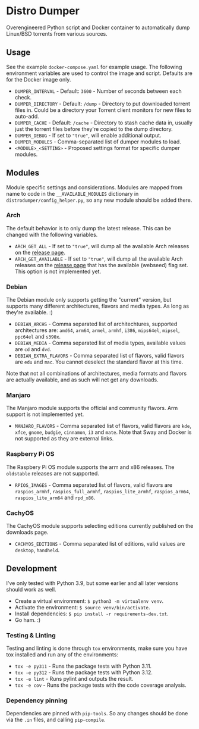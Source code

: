 # Distro Dumper

Overengineered Python script and Docker container to automatically dump Linux/BSD torrents from
various sources.


## Usage

See the example `docker-compose.yaml` for example usage. The following environment variables are
used to control the image and script. Defaults are for the Docker image only.

- `DUMPER_INTERVAL` - Default: `3600` - Number of seconds between each check.
- `DUMPER_DIRECTORY` - Default: `/dump` - Directory to put downloaded torrent files in. Could be a
  directory your Torrent client monitors for new files to auto-add.
- `DUMPER_CACHE` - Default: `/cache` - Directory to stash cache data in, usually just the torrent
  files before they're copied to the dump directory.
- `DUMPER_DEBUG` - If set to `"true"`, will enable additional output.
- `DUMPER_MODULES` - Comma-separated list of dumper modules to load.
- `<MODULE>_<SETTING>` - Proposed settings format for specific dumper modules.


## Modules

Module specific settings and considerations.
Modules are mapped from name to code in the `__AVAILABLE_MODULES` dictionary in
`distrodumper/config_helper.py`, so any new module should be added there.


### Arch

The default behavior is to only dump the latest release. This can be changed with the following
variables.

- `ARCH_GET_ALL` - If set to `"true"`, will dump all the available Arch releases on the
  [release page](https://archlinux.org/releng/releases/).
- `ARCH_GET_AVAILABLE` - If set to `"true"`, will dump all the available Arch releases on the
  [release page](https://archlinux.org/releng/releases/) that has the available (webseed) flag set.
  This option is not implemented yet.


### Debian

The Debian module only supports getting the "current" version, but supports many different
architectures, flavors and media types. As long as they're available. :)

- `DEBIAN_ARCHS` - Comma separated list of architechtures, supported architectures are:
  `amd64`, `arm64`, `armel`, `armhf`, `i386`, `mips64el`, `mipsel`, `ppc64el` and `s390x`.
- `DEBIAN_MEDIA` - Comma separated list of media types, available values are `cd` and `dvd`.
- `DEBIAN_EXTRA_FLAVORS` - Comma separated list of flavors, valid flavors are `edu` and `mac`.
   You cannot deselect the standard flavor at this time.

Note that not all combinations of architectures, media formats and flavors are actually available,
and as such will net get any downloads.


### Manjaro

The Manjaro module supports the official and community flavors.
Arm support is not implemented yet.

- `MANJARO_FLAVORS` - Comma separated list of flavors, valid flavors are `kde`, `xfce`, `gnome`,
  `budgie`, `cinnamon`, `i3` and `mate`.
  Note that Sway and Docker is not supported as they are external links.


### Raspberry Pi OS

The Raspbery Pi OS module supports the arm and x86 releases.
The `oldstable` releases are not supported.

- `RPIOS_IMAGES` - Comma separated list of flavors, valid flavors are `raspios_armhf`,
  `raspios_full_armhf`, `raspios_lite_armhf`, `raspios_arm64`, `raspios_lite_arm64` and `rpd_x86`.


### CachyOS

The CachyOS module supports selecting editions currently published on the downloads page.

- `CACHYOS_EDITIONS` - Comma separated list of editions, valid values are `desktop`, `handheld`.


## Development

I've only tested with Python 3.9, but some earlier and all later versions should work as well.

- Create a virtual environment: `$ python3 -m virtualenv venv`.
- Activate the environment: `$ source venv/bin/activate`.
- Install dependencies: `$ pip install -r requirements-dev.txt`.
- Go ham. :)

### Testing & Linting

Testing and linting is done through `tox` environments, make sure you have tox installed and run any
of the environments:

- `tox -e py311` - Runs the package tests with Python 3.11.
- `tox -e py312` - Runs the package tests with Python 3.12.
- `tox -e lint` - Runs pylint and outputs the result.
- `tox -e cov` - Runs the package tests with the code coverage analysis.

### Dependency pinning

Dependencies are pinned with `pip-tools`. So any changes should be done via the `.in` files, and
calling `pip-compile`.
